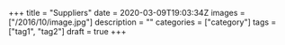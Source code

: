 +++
title = "Suppliers"
date = 2020-03-09T19:03:34Z
images = ["/2016/10/image.jpg"]
description = ""
categories = ["category"]
tags = ["tag1", "tag2"]
draft = true
+++

